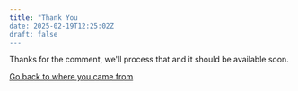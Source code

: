 ```yaml
---
title: "Thank You
date: 2025-02-19T12:25:02Z
draft: false
---
```



Thanks for the comment, we'll process that and it should be available soon.

[Go back to where you came from](/)